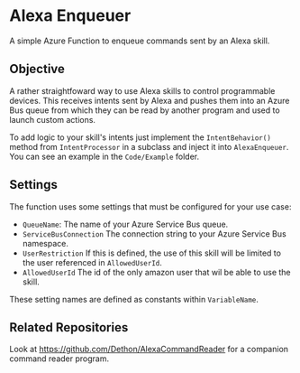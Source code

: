 # Alexa Enqueuer

A simple Azure Function to enqueue commands sent by an Alexa skill.

## Objective

A rather straightfoward way to use Alexa skills to control programmable devices. 
This receives intents sent by Alexa and pushes them into an Azure Bus queue from which they can be read by another program and used to launch custom actions.

To add logic to your skill's intents just implement the `IntentBehavior()` method from `IntentProcessor` in a subclass and inject it into `AlexaEnqueuer`. You can see an example in the `Code/Example` folder.

## Settings
The function uses some settings that must be configured for your use case:
* `QueueName`: The name of your Azure Service Bus queue.
* `ServiceBusConnection` The connection string to your Azure Service Bus namespace.
* `UserRestriction` If this is defined, the use of this skill will be limited to the user referenced in `AllowedUserId`.
* `AllowedUserId` The id of the only amazon user that wil be able to use the skill.

These setting names are defined as constants within `VariableName`.

## Related Repositories
Look at https://github.com/Dethon/AlexaCommandReader for a companion command reader program.
